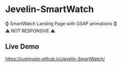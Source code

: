 # Jevelin-SmartWatch

⌚ SmartWatch Landing Page with GSAP animations ⌚
<br>
⚠️ NOT RESPONSIVE ⚠️

## Live Demo
https://justmysto.github.io/Jevelin-SmartWatch/
